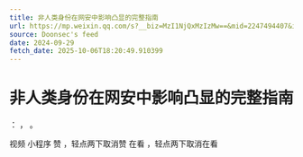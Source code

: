 ```yaml
---
title: 非人类身份在网安中影响凸显的完整指南
url: https://mp.weixin.qq.com/s?__biz=MzI1NjQxMzIzMw==&mid=2247494407&idx=1&sn=60e0504bca263f2be49dddf797ba657f
source: Doonsec's feed
date: 2024-09-29
fetch_date: 2025-10-06T18:20:49.910399
---
```


# 非人类身份在网安中影响凸显的完整指南

：
，
。

视频
小程序
赞
，轻点两下取消赞
在看
，轻点两下取消在看